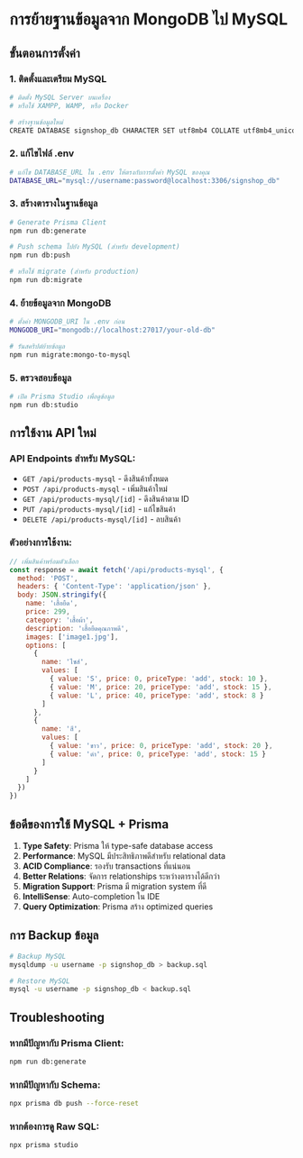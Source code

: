 # การย้ายฐานข้อมูลจาก MongoDB ไป MySQL

## ขั้นตอนการตั้งค่า

### 1. ติดตั้งและเตรียม MySQL
```bash
# ติดตั้ง MySQL Server บนเครื่อง
# หรือใช้ XAMPP, WAMP, หรือ Docker

# สร้างฐานข้อมูลใหม่
CREATE DATABASE signshop_db CHARACTER SET utf8mb4 COLLATE utf8mb4_unicode_ci;
```

### 2. แก้ไขไฟล์ .env
```bash
# แก้ไข DATABASE_URL ใน .env ให้ตรงกับการตั้งค่า MySQL ของคุณ
DATABASE_URL="mysql://username:password@localhost:3306/signshop_db"
```

### 3. สร้างตารางในฐานข้อมูล
```bash
# Generate Prisma Client
npm run db:generate

# Push schema ไปยัง MySQL (สำหรับ development)
npm run db:push

# หรือใช้ migrate (สำหรับ production)
npm run db:migrate
```

### 4. ย้ายข้อมูลจาก MongoDB
```bash
# ตั้งค่า MONGODB_URI ใน .env ก่อน
MONGODB_URI="mongodb://localhost:27017/your-old-db"

# รันสคริปต์ย้ายข้อมูล
npm run migrate:mongo-to-mysql
```

### 5. ตรวจสอบข้อมูล
```bash
# เปิด Prisma Studio เพื่อดูข้อมูล
npm run db:studio
```

## การใช้งาน API ใหม่

### API Endpoints สำหรับ MySQL:
- `GET /api/products-mysql` - ดึงสินค้าทั้งหมด
- `POST /api/products-mysql` - เพิ่มสินค้าใหม่
- `GET /api/products-mysql/[id]` - ดึงสินค้าตาม ID
- `PUT /api/products-mysql/[id]` - แก้ไขสินค้า
- `DELETE /api/products-mysql/[id]` - ลบสินค้า

### ตัวอย่างการใช้งาน:
```javascript
// เพิ่มสินค้าพร้อมตัวเลือก
const response = await fetch('/api/products-mysql', {
  method: 'POST',
  headers: { 'Content-Type': 'application/json' },
  body: JSON.stringify({
    name: 'เสื้อยืด',
    price: 299,
    category: 'เสื้อผ้า',
    description: 'เสื้อยืดคุณภาพดี',
    images: ['image1.jpg'],
    options: [
      {
        name: 'ไซส์',
        values: [
          { value: 'S', price: 0, priceType: 'add', stock: 10 },
          { value: 'M', price: 20, priceType: 'add', stock: 15 },
          { value: 'L', price: 40, priceType: 'add', stock: 8 }
        ]
      },
      {
        name: 'สี',
        values: [
          { value: 'ขาว', price: 0, priceType: 'add', stock: 20 },
          { value: 'ดำ', price: 0, priceType: 'add', stock: 15 }
        ]
      }
    ]
  })
})
```

## ข้อดีของการใช้ MySQL + Prisma

1. **Type Safety**: Prisma ให้ type-safe database access
2. **Performance**: MySQL มีประสิทธิภาพดีสำหรับ relational data
3. **ACID Compliance**: รองรับ transactions ที่แน่นอน
4. **Better Relations**: จัดการ relationships ระหว่างตารางได้ดีกว่า
5. **Migration Support**: Prisma มี migration system ที่ดี
6. **IntelliSense**: Auto-completion ใน IDE
7. **Query Optimization**: Prisma สร้าง optimized queries

## การ Backup ข้อมูล

```bash
# Backup MySQL
mysqldump -u username -p signshop_db > backup.sql

# Restore MySQL
mysql -u username -p signshop_db < backup.sql
```

## Troubleshooting

### หากมีปัญหากับ Prisma Client:
```bash
npm run db:generate
```

### หากมีปัญหากับ Schema:
```bash
npx prisma db push --force-reset
```

### หากต้องการดู Raw SQL:
```bash
npx prisma studio
```
